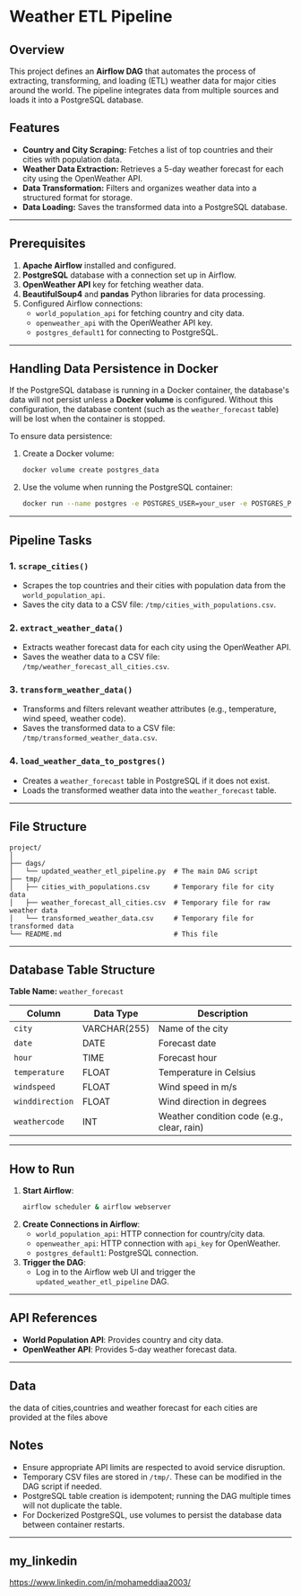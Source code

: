# Weather ETL Pipeline

## Overview

This project defines an **Airflow DAG** that automates the process of extracting, transforming, and loading (ETL) weather data for major cities around the world. The pipeline integrates data from multiple sources and loads it into a PostgreSQL database.

## Features

- **Country and City Scraping:** Fetches a list of top countries and their cities with population data.
- **Weather Data Extraction:** Retrieves a 5-day weather forecast for each city using the OpenWeather API.
- **Data Transformation:** Filters and organizes weather data into a structured format for storage.
- **Data Loading:** Saves the transformed data into a PostgreSQL database.

---

## Prerequisites

1. **Apache Airflow** installed and configured.
2. **PostgreSQL** database with a connection set up in Airflow.
3. **OpenWeather API** key for fetching weather data.
4. **BeautifulSoup4** and **pandas** Python libraries for data processing.
5. Configured Airflow connections:
   - `world_population_api` for fetching country and city data.
   - `openweather_api` with the OpenWeather API key.
   - `postgres_default1` for connecting to PostgreSQL.

---

## Handling Data Persistence in Docker

If the PostgreSQL database is running in a Docker container, the database's data will not persist unless a **Docker volume** is configured. Without this configuration, the database content (such as the `weather_forecast` table) will be lost when the container is stopped.

To ensure data persistence:
1. Create a Docker volume:
   ```bash
   docker volume create postgres_data
   ```
2. Use the volume when running the PostgreSQL container:
   ```bash
   docker run --name postgres -e POSTGRES_USER=your_user -e POSTGRES_PASSWORD=your_password -e POSTGRES_DB=your_db -v postgres_data:/var/lib/postgresql/data -p 5432:5432 postgres
   ```

---

## Pipeline Tasks

### 1. **`scrape_cities()`**
   - Scrapes the top countries and their cities with population data from the `world_population_api`.
   - Saves the city data to a CSV file: `/tmp/cities_with_populations.csv`.

### 2. **`extract_weather_data()`**
   - Extracts weather forecast data for each city using the OpenWeather API.
   - Saves the weather data to a CSV file: `/tmp/weather_forecast_all_cities.csv`.

### 3. **`transform_weather_data()`**
   - Transforms and filters relevant weather attributes (e.g., temperature, wind speed, weather code).
   - Saves the transformed data to a CSV file: `/tmp/transformed_weather_data.csv`.

### 4. **`load_weather_data_to_postgres()`**
   - Creates a `weather_forecast` table in PostgreSQL if it does not exist.
   - Loads the transformed weather data into the `weather_forecast` table.

---

## File Structure

```
project/
│
├── dags/
│   └── updated_weather_etl_pipeline.py  # The main DAG script
├── tmp/
│   ├── cities_with_populations.csv      # Temporary file for city data
│   ├── weather_forecast_all_cities.csv  # Temporary file for raw weather data
│   └── transformed_weather_data.csv     # Temporary file for transformed data
└── README.md                            # This file
```

---

## Database Table Structure

**Table Name:** `weather_forecast`

| Column         | Data Type   | Description                              |
|----------------|-------------|------------------------------------------|
| `city`         | VARCHAR(255)| Name of the city                        |
| `date`         | DATE        | Forecast date                           |
| `hour`         | TIME        | Forecast hour                           |
| `temperature`  | FLOAT       | Temperature in Celsius                  |
| `windspeed`    | FLOAT       | Wind speed in m/s                       |
| `winddirection`| FLOAT       | Wind direction in degrees               |
| `weathercode`  | INT         | Weather condition code (e.g., clear, rain) |

---

## How to Run

1. **Start Airflow**:
   ```bash
   airflow scheduler & airflow webserver
   ```
2. **Create Connections in Airflow**:
   - `world_population_api`: HTTP connection for country/city data.
   - `openweather_api`: HTTP connection with `api_key` for OpenWeather.
   - `postgres_default1`: PostgreSQL connection.
3. **Trigger the DAG**:
   - Log in to the Airflow web UI and trigger the `updated_weather_etl_pipeline` DAG.

---

## API References

- **World Population API**: Provides country and city data.
- **OpenWeather API**: Provides 5-day weather forecast data.

---
## Data
the data of cities,countries and weather forecast for each cities are provided at the files above 

## Notes

- Ensure appropriate API limits are respected to avoid service disruption.
- Temporary CSV files are stored in `/tmp/`. These can be modified in the DAG script if needed.
- PostgreSQL table creation is idempotent; running the DAG multiple times will not duplicate the table.
- For Dockerized PostgreSQL, use volumes to persist the database data between container restarts.

---

## my_linkedin
https://www.linkedin.com/in/mohameddiaa2003/
